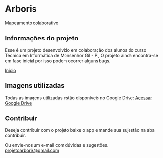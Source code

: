 # Arboris

Mapeamento colaborativo

## Informações do projeto

Esse é um projeto desenvolvido em colaboração dos alunos do curso Técnica em Informática de Monsenhor Gil - PI,
O projeto ainda encontra-se em fase inicial por isso podem ocorrer alguns bugs.

[Início](https://lh5.googleusercontent.com/hC1sON1H0bbMA3IIY364xYkRFTAMY8w5Igx-vp1dZKYHe-0c-iLAlPwXoRlkSRREKymWDNbn2GyFWq47hoQG=w1366-h608)

## Imagens utilizadas 

Todas as imagens utilizadas estão disponíveis no Google Drive:
[Acessar Google Drive](https://drive.google.com/drive/folders/1QuQ-9eSuAs0UYsxOFNTdGnxSXXHFJKuf)


## Contribuir

Deseja contribuir com o projeto baixe o app e mande sua sujestão na aba contribuir.

Ou envie-nos um e-mail com dúvidas e sugestões. projetoarboris@gmail.com
